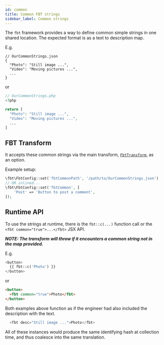 ```yaml
---
id: common
title: Common FBT strings
sidebar_label: Common strings
---
```


The `fbt` framework provides a way to define common simple strings in one shared location.  The expected format is as a text to description map.

E.g.

```json5
// OurCommonStrings.json
{
  "Photo": "Still image ...",
  "Video": "Moving pictures ...",
  ...
}
```

or

```php
// OurCommonStrings.php
<?php

return [
  "Photo": "Still image ...",
  "Video": "Moving pictures ...",
  ...
]
```

## FBT Transform
It accepts these common strings via the main transform, [`FbtTransform`](https://github.com/richardDobron/fbt/blob/main/src/fbt/Transform/FbtTransform/FbtTransform.php#L34-L35), as an option.

Example setup:

```php
\fbt\FbtConfig::set('fbtCommonPath', '/path/to/OurCommonStrings.json');
// OR inlined...
\fbt\FbtConfig::set('fbtCommon', [
    'Post' => 'Button to post a comment',
]);
```

## Runtime API
To use the strings at runtime, there is the `fbt::c(...)` function call or the `<fbt common="true">...</fbt>` JSX API.

***NOTE: The transform will throw if it encounters a common string *not* in the map provided.***

E.g.

```php
<button>
  {{ fbt::c('Photo') }}
</button>
```

or

```html
<button>
  <fbt common="true">Photo</fbt>
</button>
```

Both examples above function as if the engineer had also included the description with the text.

```js
  <fbt desc="Still image ...">Photo</fbt>
```

All of these instances would produce the same identifying hash at collection time, and thus coalesce into the same translation.
